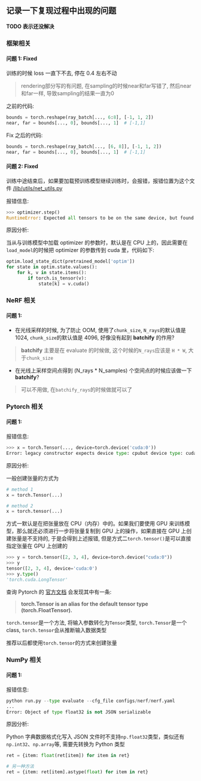 ## 记录一下复现过程中出现的问题

**TODO 表示还没解决**

### 框架相关

#### 问题 1: Fixed

训练的时候 loss 一直下不去, 停在 0.4 左右不动

> rendering部分写的有问题, 在sampling的时候near和far写错了, 然后near和far一样, 导致sampling的结果一直为0

之前的代码:
```py
bounds = torch.reshape(ray_batch[..., 6:8], [-1, 1, 2])
near, far = bounds[..., 0], bounds[..., 1]  # [-1,1]
```

Fix 之后的代码:
```py
bounds = torch.reshape(ray_batch[..., [6, 8]], [-1, 1, 2])
near, far = bounds[..., 0], bounds[..., 1]  # [-1,1]
```

#### 问题 2: Fixed

训练中途结束后，如果要加载预训练模型继续训练时，会报错，报错位置为这个文件 [/lib/utils/net_utils.py](https://github.com/Xuer04/learning_nerf/blob/master/lib/utils/net_utils.py#L323)

报错信息:
```py
>>> optimizer.step()
RuntimeError: Expected all tensors to be on the same device, but found at least two devices, cuda:0 and cpu!
```

原因分析:

当从与训练模型中加载 optimizer 的参数时，默认是在 CPU 上的，因此需要在`load_model`的时候把 optimizer 的参数传到 cuda 里，代码如下:
```py
optim.load_state_dict(pretrained_model['optim'])
for state in optim.state.values():
    for k, v in state.items():
        if torch.is_tensor(v):
            state[k] = v.cuda()
```

### NeRF 相关

#### 问题 1:

- 在光线采样的时候, 为了防止 OOM, 使用了`chunk_size`, `N_rays`的默认值是 1024, `chunk_size`的默认值是 4096, 好像没有起到 **batchify** 的作用?

> **batchify** 主要是在 evaluate 的时候做, 这个时候的`N_rays`应该是 `H * W`, 大于`chunk_size`

- 在光线上采样空间点得到 (N_rays * N_samples) 个空间点的时候应该做一下 **batchify**?

> 可以不用做, 在`batchify_rays`的时候做就可以了

### Pytorch 相关

#### 问题 1:

报错信息:
```py
>>> x = torch.Tensor(..., device=torch.device('cuda:0'))
Error: legacy constructor expects device type: cpubut device type: cuda was passed
```

原因分析:

一般创建张量的方式为
```py
# method 1
x = torch.Tensor(...)

# method 2
x = torch.tensor(...)
```

方式一默认是在把张量放在 CPU（内存）中的。如果我们要使用 GPU 来训练模型，那么就还必须进行一步将张量复制到 GPU 上的操作，如果直接在 GPU 上创建张量是不支持的, 于是会得到上述报错, 但是方式二`torch.tensor()`是可以直接指定张量在 GPU 上创建的

```py
>>> y = torch.tensor([2, 3, 4], device=torch.device("cuda:0"))
>>> y
tensor([2, 3, 4], device='cuda:0')
>>> y.type()
'torch.cuda.LongTensor'
```

查询 Pytorch 的 [官方文档](https://pytorch.org/docs/stable/tensors.html) 会发现其中有一条:

> **torch.Tensor is an alias for the default tensor type (torch.FloatTensor).**

`torch.tensor`是一个方法, 将输入参数转化为`Tensor`类型, `torch.Tensor`是一个 class, `torch.tensor`会从推断输入数据类型

推荐以后都使用`torch.tensor`的方式来创建张量

### NumPy 相关

#### 问题 1:

报错信息:

```py
python run.py --type evaluate --cfg_file configs/nerf/nerf.yaml
...
Error: Object of type float32 is not JSON serializable
```

原因分析:

Python 字典数据格式化写入 JSON 文件时不支持`np.float32`类型，类似还有`np.int32`、`np.array`等, 需要先转换为 Python 类型

```py
ret = {item: float(ret[item]) for item in ret}

# 另一种方法
ret = {item: ret[item].astype(float) for item in ret}
```
